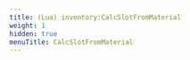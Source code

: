 ```yaml
---
title: (Lua) inventory:CalcSlotFromMaterial
weight: 1
hidden: true
menuTitle: CalcSlotFromMaterial
---
```

